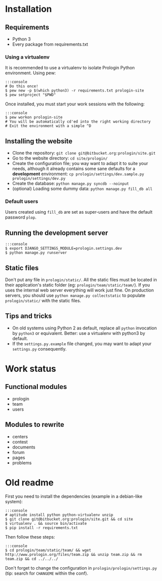 # Installation


## Requirements

* Python 3
* Every package from requirements.txt

### Using a virtualenv

It is recommended to use a virtualenv to isolate Prologin Python environment. Using pew:

    :::console
    # Do this once!
    $ pew new -p $(which python3) -r requirements.txt prologin-site
    $ pew setproject "$PWD"

Once installed, you must start your work sessions with the following:

    :::console
    $ pew workon prologin-site
    # You will be automatically cd'ed into the right working directory
    # Exit the environment with a simple ^D

## Installing the website

* Clone the repository: `git clone git@bitbucket.org:prologin/site.git`
* Go to the website directory: `cd site/prologin/`
* Create the configuration file; you way want to adapt it to suite your needs, although it already contains some sane defaults for a **development** environment: `cp prologin/settings/dev.sample.py prologin/settings/dev.py`
* Create the database: `python manage.py syncdb --noinput`
* (optional) Loading some dummy data: `python manage.py fill_db all`

### Default users

Users created using `fill_db` are set as super-users and have the default password `plop`.

## Running the development server

    :::console
    $ export DJANGO_SETTINGS_MODULE=prologin.settings.dev
    $ python manage.py runserver

## Static files

Don't put any file in `prologin/static/`. All the static files must be located in their application's static folder (eg: `prologin/team/static/team/`). If you uses the internal web server everything will work just fine. On production servers, you should use `python manage.py collectstatic` to populate `prologin/static/` with the static files.


## Tips and tricks

* On old systems using Python 2 as default, replace all `python` invocation by `python3` or equivalent. Better: use a virtualenv with python3 by default.
* If the `settings.py.example` file changed, you may want to adapt your `settings.py` consequently.


# Work status

## Functional modules

* prologin
* team
* users

## Modules to rewrite

* centers
* contest
* documents
* forum
* pages
* problems

# Old readme

First you need to install the dependencies (example in a debian-like system):

    :::console
    # aptitude install python python-virtualenv unzip
    $ git clone git@bitbucket.org:prologin/site.git && cd site
    $ virtualenv . && source bin/activate
    $ pip install -r requirements.txt

Then follow these steps:

    :::console
    $ cd prologin/team/static/team/ && wget http://www.prologin.org/files/team.zip && unzip team.zip && rm team.zip && cd ../../../

Don't forget to change the configuration in `prologin/prologin/settings.py` (tip: search for `CHANGEME` within the conf).
